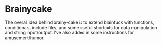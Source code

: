 # Brainycake
The overall idea behind brainy-cake is to extend brainfuck with functions, conditionals, include files, and some useful shortcuts for data manipulation and string input/output.  I've also added in some instructions for amusement/humor.
